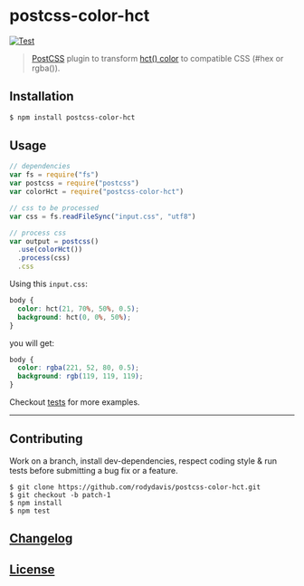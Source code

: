 # postcss-color-hct

[![Test](https://github.com/rodydavis/postcss-color-hct/actions/workflows/tests.yml/badge.svg)](https://github.com/rodydavis/postcss-color-hct/actions/workflows/tests.yml)

> [PostCSS](https://github.com/postcss/postcss) plugin to transform [hct() color](https://www.npmjs.com/package/@material/material-color-utilities) to compatible CSS (#hex or rgba()).

## Installation

```bash
$ npm install postcss-color-hct
```

## Usage

```js
// dependencies
var fs = require("fs")
var postcss = require("postcss")
var colorHct = require("postcss-color-hct")

// css to be processed
var css = fs.readFileSync("input.css", "utf8")

// process css
var output = postcss()
  .use(colorHct())
  .process(css)
  .css
```

Using this `input.css`:

```css
body {
  color: hct(21, 70%, 50%, 0.5);
  background: hct(0, 0%, 50%);
}

```

you will get:

```css
body {
  color: rgba(221, 52, 80, 0.5);
  background: rgb(119, 119, 119);
}
```

Checkout [tests](test) for more examples.

---

## Contributing

Work on a branch, install dev-dependencies, respect coding style & run tests before submitting a bug fix or a feature.

    $ git clone https://github.com/rodydavis/postcss-color-hct.git
    $ git checkout -b patch-1
    $ npm install
    $ npm test

## [Changelog](CHANGELOG.md)

## [License](LICENSE)
